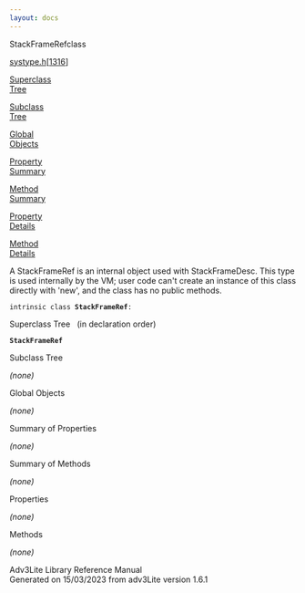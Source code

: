 ```yaml
---
layout: docs
---
```

<span class="title">StackFrameRef</span><span class="type">class</span>

[systype.h](../file/systype.h.html)\[[1316](../source/systype.h.html#1316)\]

[Superclass  
Tree](#_SuperClassTree_)

[Subclass  
Tree](#_SubClassTree_)

[Global  
Objects](#_ObjectSummary_)

[Property  
Summary](#_PropSummary_)

[Method  
Summary](#_MethodSummary_)

[Property  
Details](#_Properties_)

[Method  
Details](#_Methods_)



A StackFrameRef is an internal object used with StackFrameDesc. This
type is used internally by the VM; user code can't create an instance of
this class directly with 'new', and the class has no public methods.

`intrinsic class `**`StackFrameRef`**` : `



<span id="_SuperClassTree_"></span>



<span class="hdln">Superclass Tree</span>   (in declaration order)



**`StackFrameRef`**  
<span id="_SubClassTree_"></span>



<span class="hdln">Subclass Tree</span>  



*(none)* <span id="_ObjectSummary_"></span>



<span class="hdln">Global Objects</span>  



*(none)* <span id="_PropSummary_"></span>



<span class="hdln">Summary of Properties</span>  





*(none)* <span id="_MethodSummary_"></span>



<span class="hdln">Summary of Methods</span>  





*(none)* <span id="_Properties_"></span>



<span class="hdln">Properties</span>  



*(none)* <span id="_Methods_"></span>



<span class="hdln">Methods</span>  



*(none)*



Adv3Lite Library Reference Manual  
Generated on 15/03/2023 from adv3Lite version 1.6.1


